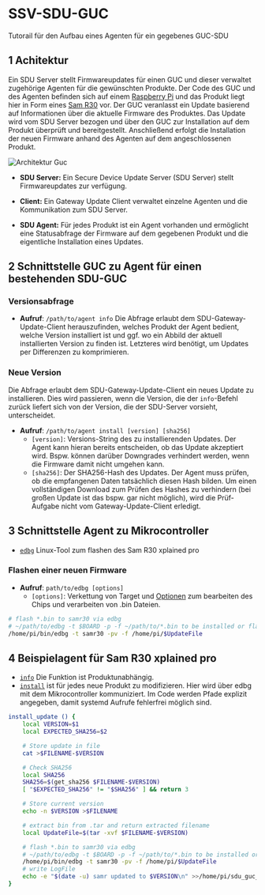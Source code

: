 # SSV-SDU-GUC
Tutorail für den Aufbau eines Agenten für ein gegebenes GUC-SDU

## 1 Achitektur
Ein SDU Server stellt Firmwareupdates für einen GUC und dieser verwaltet zugehörige Agenten für die gewünschten Produkte.
Der Code des GUC und des Agenten befinden sich auf einem [Raspberry Pi](https://www.raspberrypi.org/products/raspberry-pi-4-model-b/) und das Produkt liegt hier in Form eines [Sam R30](https://www.microchip.com/en-us/products/wireless-connectivity/sub-ghz/sam-r30Mikrocontrollers) vor.
Der GUC veranlasst ein Update basierend auf Informationen über die aktuelle Firmware des Produktes. Das Update wird vom SDU Server bezogen und über den GUC zur Installation auf dem Produkt überprüft und bereitgestellt. Anschließend erfolgt die Installation der neuen Firmware anhand des Agenten auf dem angeschlossenen Produkt.

![Architektur Guc](https://user-images.githubusercontent.com/59482387/132204706-ce3661f2-0328-4731-bce8-013f67b2ba7d.PNG)

* **SDU Server:** Ein Secure Device Update Server (SDU Server) stellt Firmwareupdates zur verfügung.

* **Client:** Ein Gateway Update Client verwaltet einzelne Agenten und die Kommunikation zum SDU Server.

* **SDU Agent:** Für jedes Produkt ist ein Agent vorhanden und ermöglicht eine Statusabfrage der Firmware auf dem gegebenen Produkt und die eigentliche Installation eines Updates.

## 2 Schnittstelle GUC zu Agent für einen bestehenden SDU-GUC

### Versionsabfrage
* **Aufruf**: `/path/to/agent info`
Die Abfrage erlaubt dem SDU-Gateway-Update-Client herauszufinden, welches Produkt der Agent bedient, welche Version installiert ist und ggf. wo ein Abbild der aktuell installierten Version zu finden ist. Letzteres wird benötigt, um Updates per Differenzen zu komprimieren.

### Neue Version

Die Abfrage erlaubt dem SDU-Gateway-Update-Client ein neues Update zu installieren. Dies wird passieren, wenn die Version, die der `info`-Befehl zurück liefert sich von der Version, die der SDU-Server vorsieht, unterscheidet.

* **Aufruf**: `/path/to/agent install [version] [sha256]`
   - `[version]`: Versions-String des zu installierenden Updates. Der Agent kann hieran bereits entscheiden, ob das Update akzeptiert wird. Bspw. können darüber Downgrades verhindert werden, wenn die Firmware damit nicht umgehen kann.
   - `[sha256]`: Der SHA256-Hash des Updates. Der Agent muss prüfen, ob die empfangenen Daten tatsächlich diesen Hash bilden. Um einen vollständigen Download zum Prüfen des Hashes zu verhindern (bei großen Update ist das bspw. gar nicht möglich), wird die Prüf-Aufgabe nicht vom Gateway-Update-Client erledigt.

## 3 Schnittstelle Agent zu Mikrocontroller
* [`edbg`](https://github.com/ataradov/edbg) Linux-Tool zum flashen des Sam R30 xplained pro

### Flashen einer neuen Firmware

* **Aufruf**: `path/to/edbg [options]`
  - `[options]`: Verkettung von Target und [Optionen](https://github.com/ataradov/edbg#usage) zum bearbeiten des Chips und verarbeiten von .bin Dateien.
 ```bash
# flash *.bin to samr30 via edbg
# ~/path/to/edbg -t $BOARD -p -f ~/path/to/*.bin to be installed or flashed
/home/pi/bin/edbg -t samr30 -pv -f /home/pi/$UpdateFile	
```
## 4 Beispielagent für Sam R30 xplained pro
* [`info`](https://github.com/Koettinl/SSV-SDU-GUC/blob/ac9206d16fcf1140b74e22430586241556962984/agent_samr30_sdu-agent-samr30.sh#L19) Die Funktion ist Produktunabhängig.
* [`install`](https://github.com/Koettinl/SSV-SDU-GUC/blob/ac9206d16fcf1140b74e22430586241556962984/agent_samr30_sdu-agent-samr30.sh#L31) ist für jedes neue Produkt zu modifizieren. Hier wird über edbg mit dem Mikrocontroller kommuniziert. Im Code werden Pfade explizit angegeben, damit systemd Aufrufe fehlerfrei möglich sind.

```bash
install_update () {
	local VERSION=$1
	local EXPECTED_SHA256=$2

	# Store update in file
	cat >$FILENAME-$VERSION

	# Check SHA256
	local SHA256
	SHA256=$(get_sha256 $FILENAME-$VERSION)
	[ "$EXPECTED_SHA256" != "$SHA256" ] && return 3

	# Store current version
	echo -n $VERSION >$FILENAME

	# extract bin from .tar and return extracted filename
	local UpdateFile=$(tar -xvf $FILENAME-$VERSION)

	# flash *.bin to samr30 via edbg
	# ~/path/to/edbg -t $BOARD -p -f ~/path/to/*.bin to be installed or flashed
	/home/pi/bin/edbg -t samr30 -pv -f /home/pi/$UpdateFile	
	# write LogFile
	echo -e "$(date -u) samr updated to $VERSION\n" >>/home/pi/sdu_guc_ssv/clients/sam-r30/sam-r30_fwUpdate_logfile.txt
}
```
